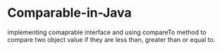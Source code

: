 # Comparable-in-Java
implementing comaprable interface and using compareTo method to compare two object value if they are less than, greater than or equal to.
